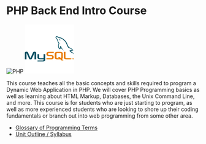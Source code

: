 PHP Back End Intro Course
=========================

![PHP](images/php.png "PHP")       ![MySQL](https://github.com/AustinCodingAcademy/PHPIntermediate/blob/master/images/mysql.png "MySQL")

This course teaches all the basic concepts and skills required to program a Dynamic Web Application in PHP.  We will cover PHP Programming basics as well as learning about HTML Markup, Databases, the Unix Command Line, and more. This course is for students who are just starting to program, as well as more experienced students who are looking to shore up their coding fundamentals or branch out into web programming from some other area.

* [Glossary of Programming Terms](https://github.com/AustinCodingAcademy/PHPIntro/blob/master/Glossary.md)
* [Unit Outline / Syllabus](https://github.com/AustinCodingAcademy/PHPIntro/blob/master/UnitOutline.md)
